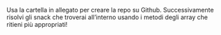 Usa la cartella in allegato per creare la repo su Github.
Successivamente risolvi gli snack che troverai all’interno usando i metodi degli array che ritieni più appropriati!